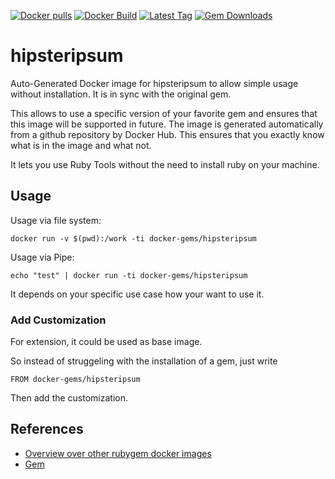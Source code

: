[![Docker pulls](https://img.shields.io/docker/pulls/rubygem/hipsteripsum.svg)](https://hub.docker.com/r/rubygem/hipsteripsum/)
[![Docker Build](https://img.shields.io/docker/automated/rubygem/hipsteripsum.svg)](https://hub.docker.com/r/rubygem/hipsteripsum/)
[![Latest Tag](https://img.shields.io/github/tag/docker-rubygem/hipsteripsum.svg)](https://hub.docker.com/r/rubygem/hipsteripsum/)
[![Gem Downloads](https://img.shields.io/gem/dt/hipsteripsum.svg)](https://rubygems.org/gems/hipsteripsum/)
# hipsteripsum

Auto-Generated Docker image for hipsteripsum to allow simple usage without installation.
It is in sync with the original gem.

This allows to use a specific version of your favorite gem and ensures that this image will be supported in future.
The image is generated automatically from a github repository by Docker Hub.
This ensures that you exactly know what is in the image and what not.

It lets you use Ruby Tools without the need to install ruby on your machine.

## Usage

Usage via file system:

`docker run -v $(pwd):/work -ti docker-gems/hipsteripsum`

Usage via Pipe:

`echo "test" | docker run -ti docker-gems/hipsteripsum`

It depends on your specific use case how your want to use it.

### Add Customization

For extension, it could be used as base image.

So instead of struggeling with the installation of a gem, just write

`FROM docker-gems/hipsteripsum`

Then add the customization.

## References

 - [Overview over other rubygem docker images](https://github.com/thinkbot/docker-rubygem)
 - [Gem](https://rubygems.org/gems/hipsteripsum/)

